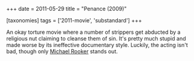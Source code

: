 +++
date = 2011-05-29
title = "Penance (2009)"

[taxonomies]
tags = ['2011-movie', 'substandard']
+++

An okay torture movie where a number of strippers get abducted by a
religious nut claiming to cleanse them of sin. It\'s pretty much stupid
and made worse by its ineffective documentary style. Luckily, the acting
isn\'t bad, though only [Michael Rooker] stands out.

  [Michael Rooker]: http://en.wikipedia.org/wiki/Michael_Rooker
